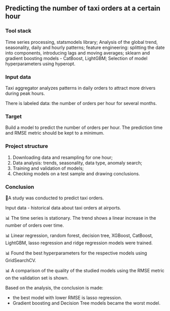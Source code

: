 ## Predicting the number of taxi orders at a certain hour

### Tool stack

Time series processing, statsmodels library;
Analysis of the global trend, seasonality, daily and hourly patterns;
feature engineering: splitting the date into components, introducing lags and moving averages;
sklearn and gradient boosting models - CatBoost, LightGBM;
Selection of model hyperparameters using hyperopt.

### Input data

Taxi aggregator analyzes patterns in daily orders to attract more drivers during peak hours.

There is labeled data: the number of orders per hour for several months.

### Target

Build a model to predict the number of orders per hour. The prediction time and RMSE metric should be kept to a minimum.

### Project structure

1. Downloading data and resampling for one hour;
2. Data analysis: trends, seasonality, data type, anomaly search;
3. Training and validation of models;
4. Checking models on a test sample and drawing conclusions.
### Conclusion
📑A study was conducted to predict taxi orders.

Input data - historical data about taxi orders at airports.


📊 The time series is stationary. The trend shows a linear increase in the number of orders over time.


📊 Linear regression, random forest, decision tree, XGBoost, CatBoost, LightGBM, lasso regression and ridge regression models were trained.


📊 Found the best hyperparameters for the respective models using GridSearchCV.


📊 A comparison of the quality of the studied models using the RMSE metric on the validation set is shown.


Based on the analysis, the conclusion is made:
- the best model with lower RMSE is lasso regression.
- Gradient boosting and Decision Tree models became the worst model.
